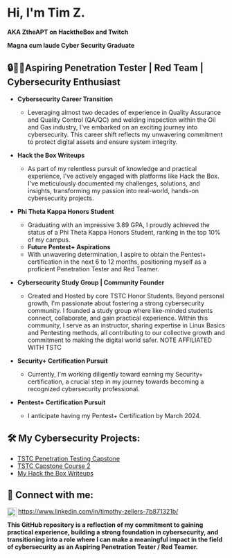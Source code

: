 <h1>Hi, I'm Tim Z. </h1>
  <b>AKA ZtheAPT on HacktheBox and Twitch</b> 
  
  <b>Magna cum laude Cyber Security Graduate</b>

<h2>🔒👨‍💻Aspiring Penetration Tester | Red Team | Cybersecurity Enthusiast</h2>

- <b>Cybersecurity Career Transition</b>
  - Leveraging almost two decades of experience in Quality Assurance and Quality Control (QA/QC) and welding inspection within the Oil and Gas industry, I've embarked on an exciting journey into cybersecurity. This career shift reflects my unwavering commitment to protect digital assets and ensure system integrity.
- <b>Hack the Box Writeups</b>
  - As part of my relentless pursuit of knowledge and practical experience, I've actively engaged with platforms like Hack the Box. I've meticulously documented my challenges, solutions, and insights, transforming my passion into real-world, hands-on cybersecurity projects.
- <b>Phi Theta Kappa Honors Student</b>
  - Graduating with an impressive 3.89 GPA, I proudly achieved the status of a Phi Theta Kappa Honors Student, ranking in the top 10% of my campus.
  - <b>Future Pentest+ Aspirations</b>
  - With unwavering determination, I aspire to obtain the Pentest+ certification in the next 6 to 12 months, positioning myself as a proficient Penetration Tester and Red Teamer.
   
- <b>Cybersecurity Study Group | Community Founder</b>
  - Created and Hosted by core TSTC Honor Students. Beyond personal growth, I'm passionate about fostering a strong cybersecurity community. I founded a study group where like-minded students connect, collaborate, and gain practical experience. Within this community, I serve as an instructor, sharing expertise in Linux Basics and Pentesting methods, all contributing 
    to our collective growth and commitment to making the digital world safer. NOTE AFFILIATED WITH TSTC
- <b>Security+ Certification Pursuit</b>
  - Currently, I'm working diligently toward earning my Security+ certification, a crucial step in my journey towards becoming a recognized cybersecurity professional.
- <b>Pentest+ Certification Pursuit</b>
  - I anticipate having my Pentest+ Certification by March 2024.

<h2>🛠️ My Cybersecurity Projects:</h2>

- [TSTC Penetration Testing Capstone](https://github.com/ZtheAPT/Pentest-Capstone-TSTC)
- [TSTC Capstone Course 2](https://github.com/ZtheAPT/Capstone-Course-2)
- [My Hack the Box Writeups](https://github.com/ZtheAPT/HacktheBox-Writeups)

<h2> 🤝 Connect with me:</h2>


[<img align="left" alt="YourName | LinkedIn" width="22px" src="https://cdn.jsdelivr.net/npm/simple-icons@v3/icons/linkedin.svg" />][linkedin]   https://www.linkedin.com/in/timothy-zellers-7b871321b/


[linkedin]: https://www.linkedin.com/in/timothy-zellers-7b871321b/



<b>This GitHub repository is a reflection of my commitment to gaining practical experience, building a strong foundation in cybersecurity, and transitioning into a role where I can make a meaningful impact in the field of cybersecurity as an Aspiring Penetration Tester / Red Teamer.<b>

